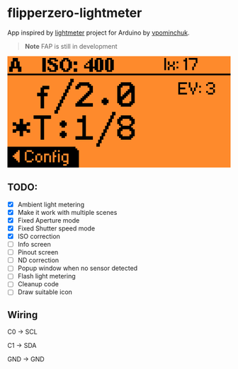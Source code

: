 # flipperzero-lightmeter

App inspired by [lightmeter](https://github.com/vpominchuk/lightmeter) project for Arduino by [vpominchuk](https://github.com/vpominchuk).

> **Note**
> FAP is still in development

![](images/gui_main.png)

## TODO:
- [x] Ambient light metering
- [x] Make it work with multiple scenes
- [x] Fixed Aperture mode
- [x] Fixed Shutter speed mode 
- [x] ISO correction 
- [ ] Info screen
- [ ] Pinout screen
- [ ] ND correction
- [ ] Popup window when no sensor detected
- [ ] Flash light metering
- [ ] Cleanup code
- [ ] Draw suitable icon

## Wiring

C0 -> SCL

C1 -> SDA

GND -> GND
